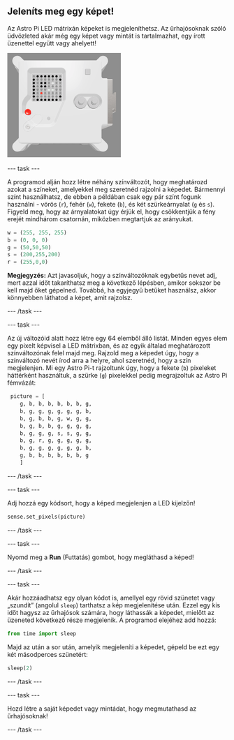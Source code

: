## Jeleníts meg egy képet!

Az Astro Pi LED mátrixán képeket is megjeleníthetsz. Az űrhajósoknak szóló üdvözleted akár még egy képet vagy mintát is tartalmazhat, egy írott üzenettel együtt vagy ahelyett!

![Képernyőkép az emulátorról, amely a Repülési Egységet mutatja, a LED-mátrixon magának a Repülési Egységnek a képével](images/fu-pic.png)

--- task ---

A programod alján hozz létre néhány színváltozót, hogy meghatározd azokat a színeket, amelyekkel meg szeretnéd rajzolni a képedet. Bármennyi színt használhatsz, de ebben a példában csak egy pár színt fogunk használni - vörös (`r`), fehér (`w`), fekete (`b`), és két szürkeárnyalat (`g` és `s`). Figyeld meg, hogy az árnyalatokat úgy érjük el, hogy csökkentjük a fény erejét mindhárom csatornán, miközben megtartjuk az arányukat.

```python
w = (255, 255, 255)
b = (0, 0, 0)
g = (50,50,50)
s = (200,255,200)
r = (255,0,0)
```

**Megjegyzés:** Azt javasoljuk, hogy a színváltozóknak egybetűs nevet adj, mert azzal időt takaríthatsz meg a következő lépésben, amikor sokszor be kell majd őket gépelned. Továbbá, ha egyjegyű betűket használsz, akkor könnyebben láthatod a képet, amit rajzolsz.

--- /task ---

--- task ---



Az új változóid alatt hozz létre egy 64 elemből álló listát. Minden egyes elem egy pixelt képvisel a LED mátrixban, és az egyik általad meghatározott színváltozónak felel majd meg. Rajzold meg a képedet úgy, hogy a színváltozó nevét írod arra a helyre, ahol szeretnéd, hogy a szín megjelenjen. Mi egy Astro Pi-t rajzoltunk úgy, hogy a fekete (`b`) pixeleket háttérként használtuk, a szürke (`g`) pixelekkel pedig megrajzoltuk az Astro Pi fémvázát:

```python
 picture = [
    g, b, b, b, b, b, b, g,
    b, g, g, g, g, g, g, b,
    b, g, b, b, g, w, g, g,
    b, g, b, b, g, g, g, g,
    b, g, g, g, s, s, g, g,
    b, g, r, g, g, g, g, g,
    b, g, g, g, g, g, g, b,
    g, b, b, b, b, b, b, g
    ]
```
--- /task ---

--- task ---

Adj hozzá egy kódsort, hogy a képed megjelenjen a LED kijelzőn!

```python
sense.set_pixels(picture)
```

--- /task ---

--- task ---

Nyomd meg a **Run** (Futtatás) gombot, hogy megláthasd a képed!

--- /task ---

--- task ---

Akár hozzáadhatsz egy olyan kódot is, amellyel egy rövid szünetet vagy „szundit” (angolul `sleep`) tarthatsz a kép megjelenítése után. Ezzel egy kis időt hagysz az űrhajósok számára, hogy láthassák a képedet, mielőtt az üzeneted következő része megjelenik. A programod elejéhez add hozzá:

```python
from time import sleep
```

Majd az után a sor után, amelyik megjeleníti a képedet, gépeld be ezt egy két másodperces szünetért:

```python
sleep(2)
```

--- /task ---

--- task ---

Hozd létre a saját képedet vagy mintádat, hogy megmutathasd az űrhajósoknak!

--- /task ---
